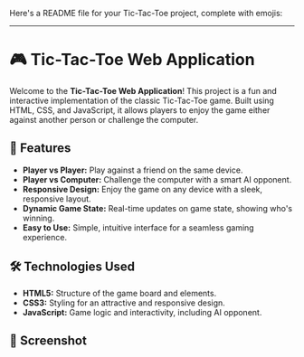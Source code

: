 Here's a README file for your Tic-Tac-Toe project, complete with emojis:

---

# 🎮 Tic-Tac-Toe Web Application

Welcome to the **Tic-Tac-Toe Web Application**! This project is a fun and interactive implementation of the classic Tic-Tac-Toe game. Built using HTML, CSS, and JavaScript, it allows players to enjoy the game either against another person or challenge the computer. 



## 🚀 Features

- **Player vs Player:** Play against a friend on the same device.
- **Player vs Computer:** Challenge the computer with a smart AI opponent.
- **Responsive Design:** Enjoy the game on any device with a sleek, responsive layout.
- **Dynamic Game State:** Real-time updates on game state, showing who's winning.
- **Easy to Use:** Simple, intuitive interface for a seamless gaming experience.

## 🛠️ Technologies Used

- **HTML5:** Structure of the game board and elements.
- **CSS3:** Styling for an attractive and responsive design.
- **JavaScript:** Game logic and interactivity, including AI opponent.

## 📸 Screenshot




